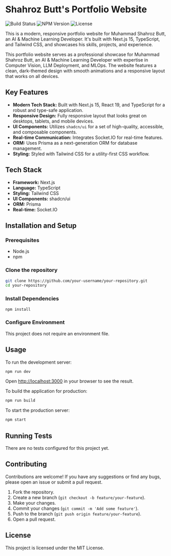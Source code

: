 # Shahroz Butt's Portfolio Website

![Build Status](https://img.shields.io/badge/build-passing-brightgreen)
![NPM Version](https://img.shields.io/npm/v/next/latest)
![License](https://img.shields.io/badge/license-MIT-blue)

This is a modern, responsive portfolio website for Muhammad Shahroz Butt, an AI & Machine Learning Developer. It's built with Next.js 15, TypeScript, and Tailwind CSS, and showcases his skills, projects, and experience.

This portfolio website serves as a professional showcase for Muhammad Shahroz Butt, an AI & Machine Learning Developer with expertise in Computer Vision, LLM Deployment, and MLOps. The website features a clean, dark-themed design with smooth animations and a responsive layout that works on all devices.

## Key Features

- **Modern Tech Stack:** Built with Next.js 15, React 19, and TypeScript for a robust and type-safe application.
- **Responsive Design:** Fully responsive layout that looks great on desktops, tablets, and mobile devices.
- **UI Components:** Utilizes `shadcn/ui` for a set of high-quality, accessible, and composable components.
- **Real-time Communication:** Integrates Socket.IO for real-time features.
- **ORM:** Uses Prisma as a next-generation ORM for database management.
- **Styling:** Styled with Tailwind CSS for a utility-first CSS workflow.

## Tech Stack

- **Framework:** Next.js
- **Language:** TypeScript
- **Styling:** Tailwind CSS
- **UI Components:** shadcn/ui
- **ORM:** Prisma
- **Real-time:** Socket.IO

## Installation and Setup

### Prerequisites

- Node.js
- npm

### Clone the repository

```bash
git clone https://github.com/your-username/your-repository.git
cd your-repository
```

### Install Dependencies

```bash
npm install
```

### Configure Environment

This project does not require an environment file.

## Usage

To run the development server:

```bash
npm run dev
```

Open [http://localhost:3000](http://localhost:3000) in your browser to see the result.

To build the application for production:

```bash
npm run build
```

To start the production server:

```bash
npm start
```

## Running Tests

There are no tests configured for this project yet.

## Contributing

Contributions are welcome! If you have any suggestions or find any bugs, please open an issue or submit a pull request.

1. Fork the repository.
2. Create a new branch (`git checkout -b feature/your-feature`).
3. Make your changes.
4. Commit your changes (`git commit -m 'Add some feature'`).
5. Push to the branch (`git push origin feature/your-feature`).
6. Open a pull request.

## License

This project is licensed under the MIT License.
